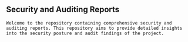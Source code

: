 
## Security and Auditing Reports
`Welcome to the repository containing comprehensive security and auditing reports. This repository aims to provide detailed insights into the security posture and audit findings of the project.` 

